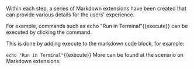 Within each step, a series of Markdown extensions have been created that can provide various details for the users' experience.

For example, commands such as echo "Run in Terminal"{{execute}} can be executed by clicking the command.

This is done by adding execute to the markdown code block, for example:

`echo "Run in Terminal"`{{execute}}
More can be found at the scenario on Markdown extensions.
